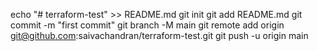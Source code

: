 echo "# terraform-test" >> README.md
git init
git add README.md
git commit -m "first commit"
git branch -M main
git remote add origin git@github.com:saivachandran/terraform-test.git
git push -u origin main
